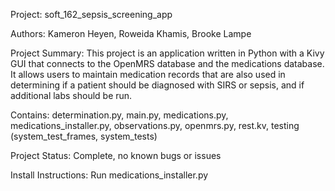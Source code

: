 Project: soft_162_sepsis_screening_app

Authors: Kameron Heyen, Roweida Khamis, Brooke Lampe

Project Summary:  This project is an application written in Python with a Kivy GUI
that connects to the OpenMRS database and the medications database.
It allows users to maintain medication records that are also used in determining
if a patient should be diagnosed with SIRS or sepsis, and if additional labs
should be run.

Contains:  determination.py, main.py, medications.py, medications_installer.py, observations.py, openmrs.py, rest.kv, testing (system_test_frames, system_tests)

Project Status:  Complete, no known bugs or issues

Install Instructions:  Run medications_installer.py
